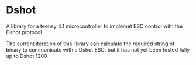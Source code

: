 # Dshot
A library for a teensy 4.1 microcontroller to implemet ESC control with the Dshot protocol


The current iteration of this library can calculate the required string of binary to communicate with a Dshot ESC, but it has not yet been tested fully up to Dshot 1200
